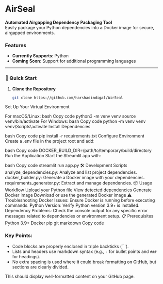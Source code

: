 # AirSeal

**Automated Airgapping Dependency Packaging Tool**  
Easily package your Python dependencies into a Docker image for secure, airgapped environments.

### Features
- **Currently Supports**: Python  
- **Coming Soon**: Support for additional programming languages

---

### 🚀 Quick Start

1. **Clone the Repository**  
   ```bash
   git clone https://github.com/harshadindigal/AirSeal
Set Up Your Virtual Environment

For macOS/Linux:
bash
Copy code
python3 -m venv venv
source venv/bin/activate
For Windows:
bash
Copy code
python -m venv venv
venv\Scripts\activate
Install Dependencies

bash
Copy code
pip install -r requirements.txt
Configure Environment
Create a .env file in the project root and add:

bash
Copy code
DOCKER_BUILD_DIR=/path/to/temporary/build/directory
Run the Application
Start the Streamlit app with:

bash
Copy code
streamlit run app.py
🛠 Development Scripts
analyze_dependencies.py: Analyze and list project dependencies.
docker_builder.py: Generate a Docker image with your dependencies.
requirements_generator.py: Extract and manage dependencies.
📦 Usage Workflow
Upload your Python file
View detected dependencies
Generate Docker image
Download or use the generated Docker image
⚠️ Troubleshooting
Docker Issues: Ensure Docker is running before executing commands.
Python Version: Verify Python version 3.9+ is installed.
Dependency Problems: Check the console output for any specific error messages related to dependencies or environment setup.
📋 Prerequisites
Python 3.9+
Docker
pip
git
markdown
Copy code

### Key Points:
- Code blocks are properly enclosed in triple backticks (\`\`\`).
- Lists and headers use markdown syntax (e.g., `-` for bullet points and `###` for headings).
- No extra spacing is used where it could break formatting on GitHub, but sections are clearly divided.

This should display well-formatted content on your GitHub page.





